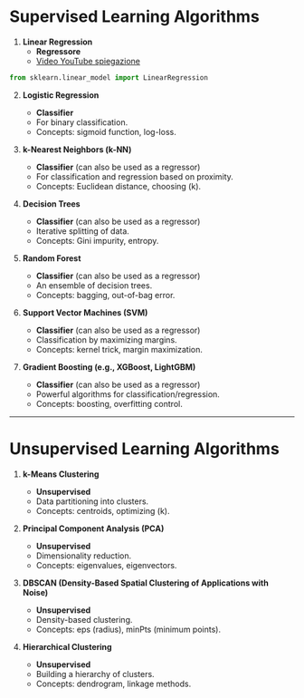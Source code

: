 # Supervised Learning Algorithms

1. **Linear Regression**
   - **Regressore**
   - [Video YouTube spiegazione](https://youtu.be/CtsRRUddV2s?si=ufTa0_heV82pWy5G)
```python
from sklearn.linear_model import LinearRegression
```

2. **Logistic Regression**
   - **Classifier**
   - For binary classification.
   - Concepts: sigmoid function, log-loss.

3. **k-Nearest Neighbors (k-NN)**
   - **Classifier** (can also be used as a regressor)
   - For classification and regression based on proximity.
   - Concepts: Euclidean distance, choosing \(k\).

4. **Decision Trees**
   - **Classifier** (can also be used as a regressor)
   - Iterative splitting of data.
   - Concepts: Gini impurity, entropy.

5. **Random Forest**
   - **Classifier** (can also be used as a regressor)
   - An ensemble of decision trees.
   - Concepts: bagging, out-of-bag error.

6. **Support Vector Machines (SVM)**
   - **Classifier** (can also be used as a regressor)
   - Classification by maximizing margins.
   - Concepts: kernel trick, margin maximization.

7. **Gradient Boosting (e.g., XGBoost, LightGBM)**
   - **Classifier** (can also be used as a regressor)
   - Powerful algorithms for classification/regression.
   - Concepts: boosting, overfitting control.

---

# Unsupervised Learning Algorithms

1. **k-Means Clustering**
   - **Unsupervised**
   - Data partitioning into clusters.
   - Concepts: centroids, optimizing \(k\).

2. **Principal Component Analysis (PCA)**
   - **Unsupervised**
   - Dimensionality reduction.
   - Concepts: eigenvalues, eigenvectors.

3. **DBSCAN (Density-Based Spatial Clustering of Applications with Noise)**
   - **Unsupervised**
   - Density-based clustering.
   - Concepts: eps (radius), minPts (minimum points).

4. **Hierarchical Clustering**
   - **Unsupervised**
   - Building a hierarchy of clusters.
   - Concepts: dendrogram, linkage methods.